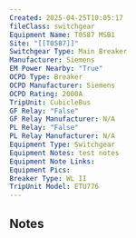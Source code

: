 ```yaml
---
Created: 2025-04-25T10:05:17
fileClass: switchgear
Equipment Name: T0587 MSB1
Site: "[[T0587]]"
Switchgear Type: Main Breaker
Manufacturer: Siemens
EM Power Nearby: "True"
OCPD Type: Breaker
OCPD Manufacturer: Siemens
OCPD Rating: 2000A
TripUnit: CubicleBus
GF Relay: "False"
GF Relay Manufacturer: N/A
PL Relay: "False"
PL Relay Manufacturer: N/A
Equipment Type: Switchgear
Equipment Notes: test notes
Equipment Note Links: 
Equipment Pics: 
Breaker Type: WL II
TripUnit Model: ETU776
---
```

## Notes